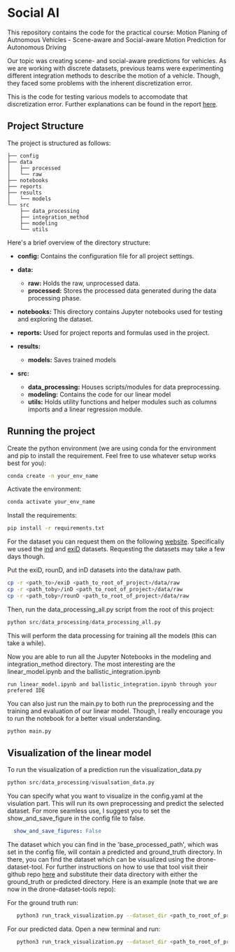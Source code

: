 # Social AI

This repository contains the code for the practical course: Motion Planing of Autnomous Vehicles -
Scene-aware and Social-aware Motion Prediction for Autonomous Driving

Our topic was creating scene- and social-aware predictions for vehicles. 
As we are working with discrete datasets, previous teams were experimenting different 
integration methods to describe the motion of a vehicle. 
Though, they faced some problems with the inherent discretization error.

This is the code for testing various models to accomodate that discretization error. 
Further explanations can be found in the report [here](https://github.com/avocadoali/social_ai_report/blob/main/build/main.pdf).

## Project Structure


The project is structured as follows:
```
├── config
├── data
│   ├── processed
│   └── raw
├── notebooks
├── reports
├── results
│   └── models
└── src
    ├── data_processing
    ├── integration_method
    ├── modeling
    └── utils

```

Here's a brief overview of the directory structure:

- **config:** Contains the configuration file for all project settings.

- **data:**
  - **raw:** Holds the raw, unprocessed data.
  - **processed:** Stores the processed data generated during the data processing phase.

- **notebooks:** This directory contains Jupyter notebooks used for testing and exploring the dataset.

- **reports:** Used for project reports and formulas used in the project.

- **results:**
  - **models:** Saves trained models 

- **src:**
  - **data_processing:** Houses scripts/modules for data preprocessing.
  - **modeling:** Contains the code for our linear model
  - **utils:** Holds utility functions and helper modules such as columns imports and a linear regression module.

## Running the project

Create the python environment (we are using conda for the environment and pip to install the requirement. Feel free to use whatever setup works best for you):

```bash
conda create -n your_env_name
```

Activate the environment:

```bash
conda activate your_env_name
```

Install the requirements:
```bash
pip install -r requirements.txt
```


For the dataset you can request them on the following [website](https://levelxdata.com/).
Specifically we used the [ind](https://levelxdata.com/ind-dataset/) and [exiD](https://levelxdata.com/exid-dataset/) datasets.
Requesting the datasets may take a few days though.

Put the exiD, rounD, and inD datasets into the data/raw path.

```bash
cp -r <path_to>/exiD <path_to_root_of_project>/data/raw
cp -r <path_toby>/inD <path_to_root_of_project>/data/raw
cp -r <path_toby>/rounD <path_to_root_of_project>/data/raw
```


Then, run the data_processing_all.py script from the root of this project:

```python 
python src/data_processing/data_processing_all.py 
```
This will perform the data processing for training all the models (this can take a while).

Now you are able to run all the Jupyter Notebooks in the modeling and integration_method directory.
The most interesting are the linear_model.ipynb and the ballistic_integration.ipynb
```
run linear_model.ipynb and ballistic_integration.ipynb through your prefered IDE
```

You can also just run the main.py to both run the preprocessing and the training and evaluation of our linear model.
Though, I really encourage you to run the notebook for a better visual understanding.

```python 
python main.py
```

## Visualization of the linear model
To run the visualization of a prediction run the visualization_data.py

```python
python src/data_processing/visualsation_data.py 
```

You can specify what you want to visualize in the config.yaml at the visulation part.
This will run its own preprocessing and predict the selected dataset.
For more seamless use, I suggest you to set the show_and_save_figure in the config file to false.
``` yaml
  show_and_save_figures: False
```

The dataset which you can find in the 'base_processed_path', which
was set in the config file, will contain a predicted and ground_truth directory. 
In there, you can find the dataset which can be visualized using the drone-dataset-tool. 
For further instructions on how to use that tool visit their github repo [here](https://github.com/ika-rwth-aachen/drone-dataset-tools) and substitute their data directory with either the ground_truth or predicted directory.
Here is an example (note that we are now in the drone-dataset-tools repo):

For the ground truth run:
```bash
   python3 run_track_visualization.py --dataset_dir <path_to_root_of_project>/data/processed/visualization_data/ground_truth --dataset ind --recording 00
```

For our predicted data. Open a new terminal and run:
```bash
   python3 run_track_visualization.py --dataset_dir <path_to_root_of_project>/data/processed/visualization_data/predicted --dataset ind --recording 00
```

